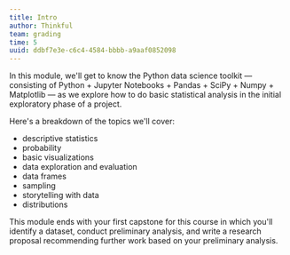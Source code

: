 ```yaml
---
title: Intro
author: Thinkful
team: grading
time: 5
uuid: ddbf7e3e-c6c4-4584-bbbb-a9aaf0852098
---
```


In this module, we'll get to know the Python data science toolkit — consisting of Python + Jupyter Notebooks + Pandas + SciPy + Numpy + Matplotlib — as we explore how to do basic statistical analysis in the initial exploratory phase of a project.

Here's a breakdown of the topics we'll cover:

- descriptive statistics
- probability
- basic visualizations
- data exploration and evaluation
- data frames
- sampling
- storytelling with data
- distributions

This module ends with your first capstone for this course in which you'll identify a dataset, conduct preliminary analysis, and write a research proposal recommending further work based on your preliminary analysis.